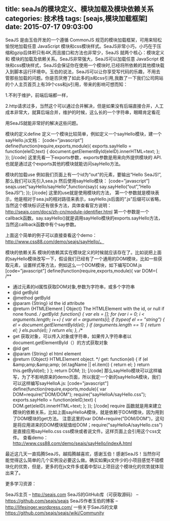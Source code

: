 title: seaJs的模块定义、模块加载及模块依赖关系
categories: 技术栈
tags: [seajs,模块加载框架]
date: 2015-07-17 09:03:00
---
SeaJS 是由玉伯开发的一个遵循 CommonJS 规范的模块加载框架，可用来轻松愉悦地加载任意 JavaScript 模块和css模块样式。SeaJS非常小巧，小巧在于压缩和gzip后体积只有4K,而且接口和方法也非常少，SeaJS 就两个核心：模块定义和 模块的加载及依赖关系。SeaJS非常强大，SeaJS可以加载任意 JavaScript 模块和css模块样式，SeaJS会保证你在使用一个模块时,已经将所依赖的其他模块载入到脚本运行环境中。玉伯的说法，SeaJS可以让你享受写代码的乐趣，不用去管那些加载的问题。你是否厌倦了如此多的js和css引用,我数了一下我们公司网站的个人主页首页上有39个css和js引用，带来的影响可想而知：

1.不利于维护，前端后端都一样，

2.http请求过多，当然这个可以通过合并解决，但是如果没有后端直接合并，人工成本非常大，就算后端合并，维护的时候，这么长的一个字符串，眼睛肯定看花

用SeaJS就能非常好的解决这些问题。

模块的定义define
定义一个模块比较简单，例如定义一个sayHello模块，建一个sayHello.js文档：
[code=”javascript”]
define(function(require,exports,module){
exports.sayHello = function(eleID,text) {
document.getElementById(eleID).innerHTML=text;
};
});
[/code]
这里先看一下exports参数，exports参数是用来向外提供模块的 API.也就是通过这个exports其他的模块就能访问sayHello方法。


<!--more-->


模块的加载use
例如我们页面上有一个id为“out”的元素，要输出“Hello SeaJS!”,
那么我们可以先引入sea.js
然后使用sayHello模块：
[code=”javascript”]
seajs.use(“sayHello/sayHello”,function(say){
say.sayHello(“out”,”Hello SeaJS!”);
});
[/code]
这里的use就是使用模块的方法，
第一个参数就是模块表示，他是相对于sea.js的相对路径来表示，sayHello.js后面的“.js”后缀可以省略，当然这个模块标识还有很多方法，具体查看官方说明：http://seajs.com/docs/zh-cn/module-identifier.html
第一个参数是一个callback函数。say.sayHello()就是调用sayHello模块的exports.sayHello方法，当然这callback函数中有个say参数。

上面这个简单的例子可以直接查看这个demo：http://www.css88.com/demo/seajs/sayHello/。

模块的依赖关系
模块的依赖其实在模块定义的时候就应该存在了。比如说把上面的sayHello模块改写一下，假设我们已经有了一个通用的DOM模块，比如一些获取元素，设置样式等方法，例如这么一个DOM模块，如下编写DOM.js
[code=”javascript”]
define(function(require,exports,module){
var DOM={
/**
* 通过元素的id属性获取DOM对象,参数为字符串，或多个字符串
* @id getById
* @method getById
* @param {String} id the id attribute
* @return {HTMLElement | Object} The HTMLElement with the id, or null if none found.
*/
getById: function() {
var els = [];
for (var i = 0; i < arguments.length; i++) {
var el = arguments[i];
if (typeof el == "string") {
el = document.getElementById(el);
}
if (arguments.length == 1) {
return el;
}
els.push(el);
}
return els;
},
/**
* get 获取对象，可以传入对象或字符串，如果传入字符串者以document.getElementById（）的方式获取对象
* @id get
* @param {String} el html element
* @return {Object} HTMLElement object.
*/
get: function(el) {
if (el &amp;amp;amp;&amp;amp;amp; (el.tagName || el.item)) {
return el;
}
return this.getById(el);
}
};
return DOM;
});
[/code]
那么sayHello模块可以这样编写，为了不影响原来的demo页面，所以我定一个新的sayHelloA模块，我们可以这样编写sayHelloA.js:
[code="javascript"]
define(function(require,exports,module){
var DOM=require("DOM/DOM");
require("sayHelloA/sayHello.css");
exports.sayHello = function(eleID,text) {
DOM.get(eleID).innerHTML=text;
};
});
[/code]
require 函数就是用来建立模块的依赖关系，比如上面sayHelloA模块，就是依赖于DOM模块，因为用到了DOM模块的get方法。
注意这里的var DOM=require("DOM/DOM")，这句是将应用进来的DOM模块赋值给DOM；require("sayHelloA/sayHello.css")是直接应用sayHello.css css模块或者说文件。这样页面上会引用这个css文件。
查看demo：http://www.css88.com/demo/seajs/sayHello/indexA.html

最近这几天一直捣腾SeaJS，越捣腾越喜欢，感谢玉伯！感谢SeaJS！当然你可能觉得这么简单的几个实例没必要这么做。确实如果js文件少的小项目感觉不错模块化的优势，但是，更多的在js文件多或着中型以上项目这个模块化的优势就体现出来了。

更多学习资源：

SeaJS主页 – http://seajs.com
SeaJS的GitHub库（可获取源码） – https://github.com/seajs/seajs
SeaJS作者玉伯的博客 – http://lifesinger.wordpress.com/
一些关于SaeJS的文章 https://github.com/seajs/seajs/wiki/Community
